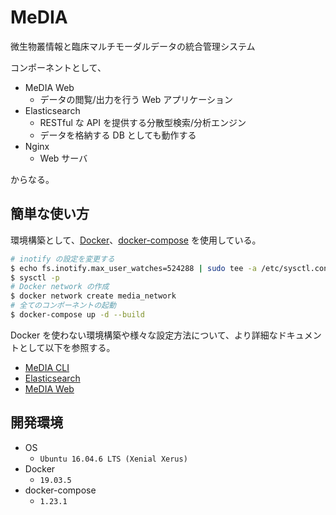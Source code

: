 # MeDIA

微生物叢情報と臨床マルチモーダルデータの統合管理システム

コンポーネントとして、

- MeDIA Web
  - データの閲覧/出力を行う Web アプリケーション
- Elasticsearch
  - RESTful な API を提供する分散型検索/分析エンジン
  - データを格納する DB としても動作する
- Nginx
  - Web サーバ

からなる。

## 簡単な使い方

環境構築として、[Docker](https://www.docker.com)、[docker-compose](https://docs.docker.com/compose/) を使用している。

```bash
# inotify の設定を変更する
$ echo fs.inotify.max_user_watches=524288 | sudo tee -a /etc/sysctl.conf
$ sysctl -p
# Docker network の作成
$ docker network create media_network
# 全てのコンポーネントの起動
$ docker-compose up -d --build
```

Docker を使わない環境構築や様々な設定方法について、より詳細なドキュメントとして以下を参照する。

- [MeDIA CLI](https://github.com/suecharo/MeDIA/blob/develop/CLI/README.md)
- [Elasticsearch](https://github.com/suecharo/MeDIA/blob/develop/Elasticsearch/README.md)
- [MeDIA Web](https://github.com/suecharo/MeDIA/blob/develop/Web/README.md)

<!-- TODO Develop な URL であるため、後々変更が必要 -->

## 開発環境

- OS
  - `Ubuntu 16.04.6 LTS (Xenial Xerus)`
- Docker
  - `19.03.5`
- docker-compose
  - `1.23.1`
